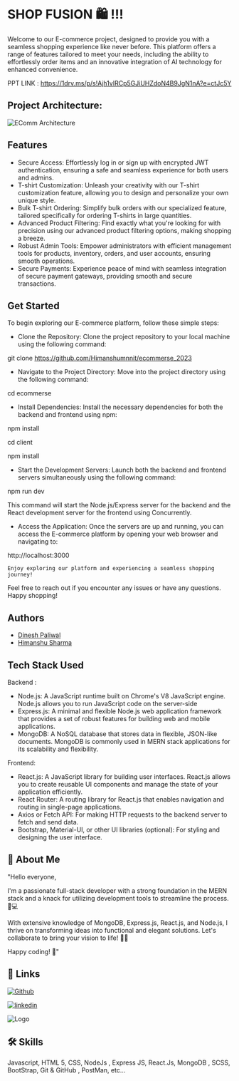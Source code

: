 
# SHOP FUSION 🛍️ !!!

Welcome to our E-commerce project, designed to provide you with a seamless shopping experience like never before. This platform offers a range of features tailored to meet your needs, including the ability to effortlessly order items and an innovative integration of AI technology for enhanced convenience.

PPT LINK : https://1drv.ms/p/s!Ajh1vIRCp5GJiUHZdoN4B9JgN1nA?e=ctJc5Y

## Project Architecture:

![EComm Architecture](https://github.com/user-attachments/assets/585eabf9-414a-4b82-878e-ec0f5a07f98f)

## Features

- Secure Access: Effortlessly log in or sign up with encrypted JWT authentication, ensuring a safe and seamless experience for both users and admins.
 - T-shirt Customization: Unleash your creativity with our T-shirt customization feature, allowing you to design and personalize your own unique style.
 - Bulk T-shirt Ordering: Simplify bulk orders with our specialized feature, tailored specifically for ordering T-shirts in large quantities.
 -  Advanced Product Filtering: Find exactly what you're looking for with precision using our advanced product filtering options, making shopping a breeze.
 - Robust Admin Tools: Empower administrators with efficient management tools for products, inventory, orders, and user accounts, ensuring smooth operations.
 - Secure Payments: Experience peace of mind with seamless integration of secure payment gateways, providing smooth and secure transactions.


## Get Started

To begin exploring our E-commerce platform, follow these simple steps:
- Clone the Repository:
Clone the project repository to your local machine using the following command:

git clone <https://github.com/Himanshumnnit/ecommerse_2023>

- Navigate to the Project Directory:
Move into the project directory using the following command:

cd ecommerse

- Install Dependencies:
Install the necessary dependencies for both the backend and frontend using npm:

npm install

cd client

npm install

- Start the Development Servers:
Launch both the backend and frontend servers simultaneously using the following command:

npm run dev

This command will start the Node.js/Express server for the backend and the React development server for the frontend using Concurrently.

- Access the Application:
Once the servers are up and running, you can access the E-commerce platform by opening your web browser and navigating to:

http://localhost:3000


    Enjoy exploring our platform and experiencing a seamless shopping journey!

Feel free to reach out if you encounter any issues or have any questions. Happy shopping!


## Authors

- [Dinesh Paliwal](https://github.com/dinesh2325)
- [Himanshu Sharma](https://github.com/Himanshumnnit)


## Tech Stack Used 

Backend :

- Node.js: A JavaScript runtime built on Chrome's V8 JavaScript engine. Node.js allows you to run JavaScript code on the server-side
- Express.js: A minimal and flexible Node.js web application framework that provides a set of robust features for building web and mobile applications. 
- MongoDB: A NoSQL database that stores data in flexible, JSON-like documents. MongoDB is commonly used in MERN stack applications for its scalability and flexibility. 




Frontend:

- React.js: A JavaScript library for building user interfaces. React.js allows you to create reusable UI components and manage the state of your application efficiently.
- React Router: A routing library for React.js that enables navigation and routing in single-page applications. 
- Axios or Fetch API: For making HTTP requests to the backend server to fetch and send data.
- Bootstrap, Material-UI, or other UI libraries (optional): For styling and designing the user interface.


## 🚀 About Me
"Hello everyone,

I'm a passionate full-stack developer with a strong foundation in the MERN stack and a knack for utilizing development tools to streamline the process. 🚀💻

With extensive knowledge of MongoDB, Express.js, React.js, and Node.js, I thrive on transforming ideas into functional and elegant solutions. Let's collaborate to bring your vision to life! 🌟✨

Happy coding! 💫"


## 🔗 Links
[![Github](https://img.shields.io/badge/my_portfolio-000?style=for-the-badge&logo=ko-fi&logoColor=white)](https://github.com/Himanshumnnit)

[![linkedin](https://img.shields.io/badge/linkedin-0A66C2?style=for-the-badge&logo=linkedin&logoColor=white)](https://www.linkedin.com/in/himanshu-sharma-021023283/)



![Logo](https://miro.medium.com/v2/resize:fit:678/0*kxPYwfJmkXZ3iCWy.png)


## 🛠 Skills
Javascript, HTML 5, CSS, NodeJs , Express JS, React.Js, MongoDB , SCSS, BootStrap, Git & GitHub , PostMan, etc...

